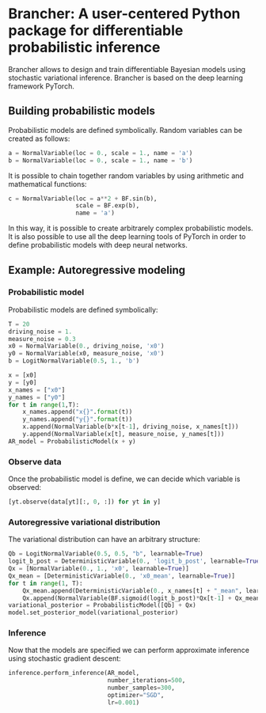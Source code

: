 # Brancher: A user-centered Python package for differentiable probabilistic inference

Brancher allows to design and train differentiable Bayesian models using stochastic variational inference. Brancher is based on the deep learning framework PyTorch. 

## Building probabilistic models ##
Probabilistic models are defined symbolically. Random variables can be created as follows:
```python
a = NormalVariable(loc = 0., scale = 1., name = 'a')
b = NormalVariable(loc = 0., scale = 1., name = 'b')
```
It is possible to chain together random variables by using arithmetic and mathematical functions:
```python
c = NormalVariable(loc = a**2 + BF.sin(b), 
                   scale = BF.exp(b), 
                   name = 'a')
```
In this way, it is possible to create arbitrarely complex probabilistic models. It is also possible to use all the deep learning tools of PyTorch in order to define probabilistic models with deep neural networks.

## Example: Autoregressive modeling ##

### Probabilistic model ###
Probabilistic models are defined symbolically:

```python
T = 20
driving_noise = 1.
measure_noise = 0.3
x0 = NormalVariable(0., driving_noise, 'x0')
y0 = NormalVariable(x0, measure_noise, 'x0')
b = LogitNormalVariable(0.5, 1., 'b')

x = [x0]
y = [y0]
x_names = ["x0"]
y_names = ["y0"]
for t in range(1,T):
    x_names.append("x{}".format(t))
    y_names.append("y{}".format(t))
    x.append(NormalVariable(b*x[t-1], driving_noise, x_names[t]))
    y.append(NormalVariable(x[t], measure_noise, y_names[t]))
AR_model = ProbabilisticModel(x + y)
```


### Observe data ###
Once the probabilistic model is define, we can decide which variable is observed:

```python
[yt.observe(data[yt][:, 0, :]) for yt in y]
```

### Autoregressive variational distribution ###
The variational distribution can have an arbitrary structure:

```python
Qb = LogitNormalVariable(0.5, 0.5, "b", learnable=True)
logit_b_post = DeterministicVariable(0., 'logit_b_post', learnable=True)
Qx = [NormalVariable(0., 1., 'x0', learnable=True)]
Qx_mean = [DeterministicVariable(0., 'x0_mean', learnable=True)]
for t in range(1, T):
    Qx_mean.append(DeterministicVariable(0., x_names[t] + "_mean", learnable=True))
    Qx.append(NormalVariable(BF.sigmoid(logit_b_post)*Qx[t-1] + Qx_mean[t], 1., x_names[t], learnable=True))
variational_posterior = ProbabilisticModel([Qb] + Qx)
model.set_posterior_model(variational_posterior)
```

### Inference ###
Now that the models are specified we can perform approximate inference using stochastic gradient descent:

```python
inference.perform_inference(AR_model, 
                            number_iterations=500,
                            number_samples=300,
                            optimizer="SGD",
                            lr=0.001)
```

